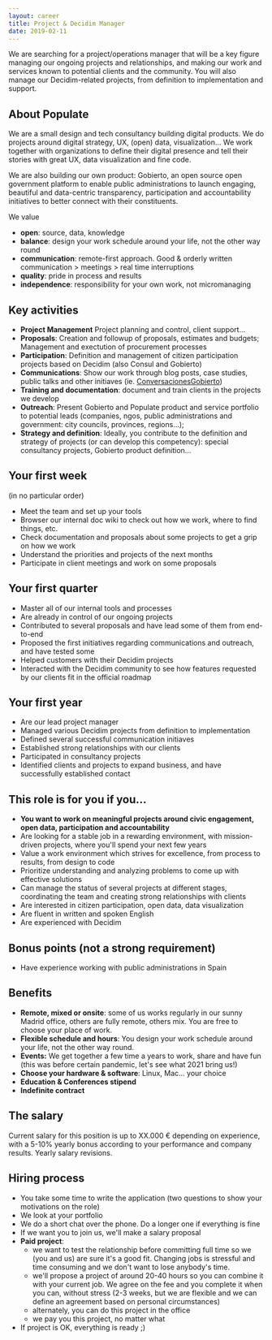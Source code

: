 ```yaml
---
layout: career
title: Project & Decidim Manager
date: 2019-02-11
---
```


We are searching for a project/operations manager that will be a key figure managing our ongoing projects and relationships, and making our work and services known to potential clients and the community. You will also manage our Decidim-related projects, from definition to implementation and support. 


## About Populate

We are a small design and tech consultancy building digital products. We do projects around digital strategy, UX, (open) data, visualization... We work together with organizations to define their digital presence and tell their stories with great UX, data visualization and fine code.

We are also building our own product: Gobierto, an open source open government platform to enable public administrations to launch engaging, beautiful and data-centric transparency, participation and accountability initiatives to better connect with their constituents.

We value

- **open**: source, data, knowledge
- **balance**: design your work schedule around your life, not the other way round
- **communication**: remote-first approach. Good & orderly written communication > meetings > real time interruptions
- **quality**: pride in process and results
- **independence**: responsibility for your own work, not micromanaging


## Key activities

- **Project Management** Project planning and control, client support...
- **Proposals**: Creation and followup of proposals, estimates and budgets; Management and exectution of procurement processes
- **Participation**: Definition and management of citizen participation projects based on Decidim (also Consul and Gobierto)
- **Communications**: Show our work through blog posts, case studies, public talks and other initiaves (ie. [ConversacionesGobierto](https://gobierto.es/conversaciones/))
- **Training and documentation**: document and train clients in the projects we develop
- **Outreach**: Present Gobierto and Populate product and service portfolio to potential leads (companies, ngos, public administrations and government: city councils, provinces, regions...); 
- **Strategy and definition**: Ideally, you contribute to the definition and strategy of projects (or can develop this competency): special consultancy projects, Gobierto product definition...
  


## Your first week

(in no particular order)

- Meet the team and set up your tools
- Browser our internal doc wiki to check out how we work, where to find things, etc.
- Check documentation and proposals about some projects to get a grip on how we work
- Understand the priorities and projects of the next months
- Participate in client meetings and work on some proposals


## Your first quarter

- Master all of our internal tools and processes
- Are already in control of our ongoing projects
- Contributed to several proposals and have lead some of them from end-to-end
- Proposed the first initiatives regarding communications and outreach, and have tested some
- Helped customers with their Decidim projects
- Interacted with the Decidim community to see how features requested by our clients fit in the official roadmap


## Your first year

- Are our lead project manager
- Managed various Decidim projects from definition to implementation
- Defined several successful communication initiaves
- Established strong relationships with our clients
- Participated in consultancy projects
- Identified clients and projects to expand business, and have successfully established contact


## This role is for you if you...

- **You want to work on meaningful projects around civic engagement, open data, participation and accountability**
- Are looking for a stable job in a rewarding environment, with mission-driven projects, where you'll spend your next few years
- Value a work environment which strives for excellence, from process to results, from design to code
- Prioritize understanding and analyzing problems to come up with effective solutions
- Can manage the status of several projects at different stages, coordinating the team and creating strong relationships with clients
- Are interested in citizen participation, open data, data visualization
- Are fluent in written and spoken English
- Are experienced with Decidim

## Bonus points (not a strong requirement)

- Have experience working with public administrations in Spain



## Benefits

- **Remote, mixed or onsite**: some of us works regularly in our sunny Madrid office, others are fully remote, others mix. You are free to choose your place of work.
- **Flexible schedule and hours**: You design your work schedule around your life, not the other way round.
- **Events:** We get together a few time a years to work, share and have fun (this was before certain pandemic, let's see what 2021 bring us!)
- **Choose your hardware & software**: Linux, Mac... your choice
- **Education & Conferences stipend**
- **Indefinite contract**


## The salary

Current salary for this position is up to XX.000 € depending on experience, with a 5-10% yearly bonus according to your performance and company results. Yearly salary revisions.

<!--
<details>
  <summary>Rationale about salary</summary>
  <p>If you are looking to maximize your salary over the type of projects/life-work balance/culture, we are not the best fit for you. We are not the latest giga-funded startup with the mission to change the world of * (really, in those startups they are changing the world about anything!) so we won't match top paying equivalent jobs in Spain.</p>
  <p>We are building an independent, self-financed, sustainable company with the objective of being in business for many years working on projects we believe in and that we think make the world a better place, bit by bit. Projects that are respectful with people and don't prioritize revenue over everything.</p>
  <p>We are growing the business and aim to pay as best as we can. We look forward to growing with you: you'll join a place that we are all defining together so it's the best possible place to work we can imagine of: Interesting projects, intelligent people, with stimulating challenges, that provides good work-life balance and freedom to organize your schedule. You'll contribute to delivering projects with more efficiency so we can grow faster.</p>
</details>
-->


## Hiring process

- You take some time to write the application (two questions to show your motivations on the role)
- We look at your portfolio
- We do a short chat over the phone. Do a longer one if everything is fine
- If we want you to join us, we'll make a salary proposal
- **Paid project**:
  - we want to test the relationship before committing full time so we (you and us) are sure it's a good fit. Changing jobs is stressful and time consuming and we don't want to lose anybody's time.
  - we'll propose a project of around 20-40 hours so you can combine it with your current job. We agree on the fee and you complete it when you can, without stress (2-3 weeks, but we are flexible and we can define an agreement based on personal circumstances)
  - alternately, you can do this project in the office
  - we pay you this project, no matter what
- If project is OK, everything is ready ;)

